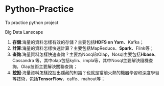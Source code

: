 # Python-Practice
To practice python project

Big Data Lanscape
1.	<strong>存儲</strong>:海量的資料怎樣有效的存儲？主要包括<strong>HDFS on Yarn</strong>、Kafka；
2.	<strong>計算</strong>:海量的資料怎樣快速計算？主要包括MapReduce、<strong>Spark</strong>、Flink等；
3.	<strong>查詢</strong>:海量資料怎樣快速查詢？主要為Nosql和Olap，Nosql主要包括<strong>Hbase</strong>、 Cassandra 等，其中olap包括kylin、impla等，其中Nosql主要解決隨機查詢，Olap技術主要解決關聯查詢；
4.	<strong>挖掘</strong>:海量資料怎樣挖掘出隱藏的知識？也就是當前火熱的機器學習和深度學習等技術，包括<strong>TensorFlow</strong>、caffe、mahout等；
